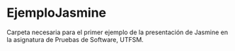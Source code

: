 # EjemploJasmine

Carpeta necesaria para el primer ejemplo de la presentación de Jasmine en la asignatura de Pruebas de Software, UTFSM.
